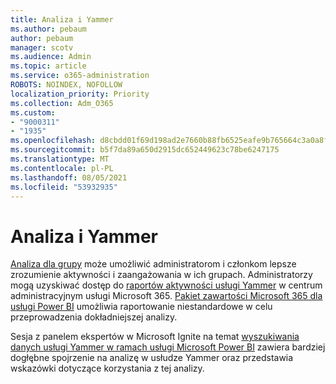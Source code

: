 ```yaml
---
title: Analiza i Yammer
ms.author: pebaum
author: pebaum
manager: scotv
ms.audience: Admin
ms.topic: article
ms.service: o365-administration
ROBOTS: NOINDEX, NOFOLLOW
localization_priority: Priority
ms.collection: Adm_O365
ms.custom:
- "9000311"
- "1935"
ms.openlocfilehash: d8cbdd01f69d198ad2e7660b88fb6525eafe9b765664c3a0a8f958bb713566d1
ms.sourcegitcommit: b5f7da89a650d2915dc652449623c78be6247175
ms.translationtype: MT
ms.contentlocale: pl-PL
ms.lasthandoff: 08/05/2021
ms.locfileid: "53932935"
---
```

# <a name="analytics-and-yammer"></a>Analiza i Yammer

[Analiza dla grupy](https://support.office.com/article/view-group-insights-in-yammer-73f9fa6d-d442-4f25-9194-d5317c9328ab) może umożliwić administratorom i członkom lepsze zrozumienie aktywności i zaangażowania w ich grupach. Administratorzy mogą uzyskiwać dostęp do [raportów aktywności usługi Yammer](https://docs.microsoft.com/microsoft-365/admin/activity-reports/yammer-activity-report) w centrum administracyjnym usługi Microsoft 365. [Pakiet zawartości Microsoft 365 dla usługi Power BI](https://docs.microsoft.com/microsoft-365/admin/usage-analytics/enable-usage-analytics) umożliwia raportowanie niestandardowe w celu przeprowadzenia dokładniejszej analizy.

Sesja z panelem ekspertów w Microsoft Ignite na temat [wyszukiwania danych usługi Yammer w ramach usługi Microsoft Power BI](https://aka.ms/MiningYammerDataIgnite2017) zawiera bardziej dogłębne spojrzenie na analizę w usłudze Yammer oraz przedstawia wskazówki dotyczące korzystania z tej analizy.
